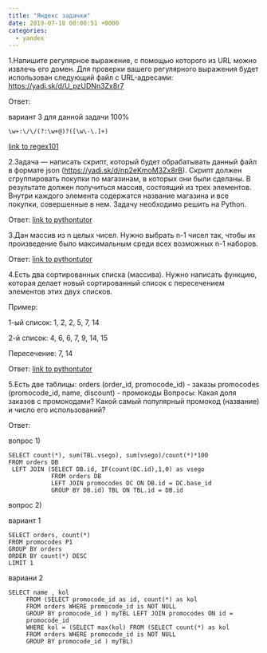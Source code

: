 ```yaml
---
title: "Яндекс задачки"
date: 2019-07-18 00:00:51 +0000
categories:
  - yandex
---
```


1.Напишите регулярное выражение, с помощью которого из URL можно извлечь его домен. Для проверки вашего регулярного выражения будет использован следующий файл с URL-адресами: https://yadi.sk/d/U_pzUDNn3Zx8r7

Ответ:


вариант  3 для данной задачи 100%
```
\w+:\/\/(?:\w+@)?([\w\-\.]+)
```

[link to regex101](https://regex101.com/r/ilUyp3/4)


2.Задача — написать скрипт, который будет обрабатывать данный файл в формате json (https://yadi.sk/d/np2eKmoM3Zx8rB). Скрипт должен сгруппировать покупки по магазинам, в которых они были сделаны. В результате должен получиться массив, состоящий из трех элементов. Внутри каждого элемента содержатся название магазина и все покупки, совершенные в нем. Задачу необходимо решить на Python.

Ответ:
[link to pythontutor](http://www.pythontutor.com/visualize.html#code=import%20json%0Afrom%20pprint%20import%20pprint%0Adata%3D%5B%20%7B%0A%22shop%22%20%3A%20%22%D0%AF%D0%BD%D0%B4%D0%B5%D0%BA%D1%81.%D0%95%D0%B4%D0%B0%22,%0A%22product%22%20%3A%20%22%D0%9C%D0%B0%D0%BD%D1%82%D1%8B%22%0A%7D,%20%7B%0A%22shop%22%20%3A%20%22%D0%AF%D0%BD%D0%B4%D0%B5%D0%BA%D1%81.%D0%95%D0%B4%D0%B0%22,%0A%22product%22%20%3A%20%22%D0%A1%D0%BC%D1%83%D0%B7%D0%B8%22%0A%7D,%20%7B%0A%22shop%22%20%3A%20%22%D0%AF%D0%BD%D0%B4%D0%B5%D0%BA%D1%81.%D0%95%D0%B4%D0%B0%22,%0A%22product%22%20%3A%20%22%D0%A1%D1%8B%D1%80%D0%BD%D1%8B%D0%B5%20%D0%BF%D0%B0%D0%BB%D0%BE%D1%87%D0%BA%D0%B8%22%0A%7D,%20%7B%0A%22shop%22%20%3A%20%22%D0%AF%D0%BD%D0%B4%D0%B5%D0%BA%D1%81.%D0%95%D0%B4%D0%B0%22,%0A%22product%22%20%3A%20%22%D0%A8%D0%B0%D1%88%D0%BB%D1%8B%D0%BA%22%0A%7D,%20%7B%0A%22shop%22%20%3A%20%22%D0%AF%D0%BD%D0%B4%D0%B5%D0%BA%D1%81.%D0%9C%D1%83%D0%B7%D0%B5%D0%B9%22,%0A%22product%22%20%3A%20%22%D0%A4%D1%83%D1%82%D0%B1%D0%BE%D0%BB%D0%BA%D0%B0%20%D0%BF%D1%80%D0%BE%D1%82%D0%B8%D1%80%D0%B0%D1%88%D0%BA%D0%B0%22%0A%7D,%20%7B%0A%22shop%22%20%3A%20%22%D0%AF%D0%BD%D0%B4%D0%B5%D0%BA%D1%81.%D0%9C%D0%B0%D1%80%D0%BA%D0%B5%D1%82%22,%0A%22product%22%20%3A%20%22%D0%AD%D0%BB%D0%B5%D0%BA%D1%82%D1%80%D0%BE%D0%B1%D1%80%D0%B8%D1%82%D0%B2%D0%B0%22%0A%7D,%20%7B%0A%22shop%22%20%3A%20%22%D0%AF%D0%BD%D0%B4%D0%B5%D0%BA%D1%81.%D0%95%D0%B4%D0%B0%22,%0A%22product%22%20%3A%20%22%D0%94%D0%B5%D1%82%D1%81%D0%BA%D0%BE%D0%B5%20%D0%BF%D1%8E%D1%80%D0%B5%22%0A%7D,%20%7B%0A%22shop%22%20%3A%20%22%D0%AF%D0%BD%D0%B4%D0%B5%D0%BA%D1%81.%D0%9C%D0%B0%D1%80%D0%BA%D0%B5%D1%82%22,%0A%22product%22%20%3A%20%22%D0%A1%D0%BC%D0%B0%D1%80%D1%82-%D0%A7%D0%B0%D1%81%D1%8B%22%0A%7D,%20%7B%0A%22shop%22%20%3A%20%22%D0%AF%D0%BD%D0%B4%D0%B5%D0%BA%D1%81.%D0%9C%D1%83%D0%B7%D0%B5%D0%B9%22,%0A%22product%22%20%3A%20%22%D0%9D%D0%B5%D0%B2%D0%B5%D1%81%D1%83%D0%BC%D0%BA%D0%B0%22%0A%7D,%20%7B%0A%22shop%22%20%3A%20%22%D0%AF%D0%BD%D0%B4%D0%B5%D0%BA%D1%81.%D0%9C%D1%83%D0%B7%D0%B5%D0%B9%22,%0A%22product%22%20%3A%20%22%D0%97%D0%BD%D0%B0%D1%87%D0%BE%D0%BA%20%D0%AF%D0%BD%D0%B4%D0%B5%D0%BA%D1%81%22%0A%7D,%20%7B%0A%22shop%22%20%3A%20%22%D0%AF%D0%BD%D0%B4%D0%B5%D0%BA%D1%81.%D0%95%D0%B4%D0%B0%22,%0A%22product%22%20%3A%20%22%D0%A5%D0%B8%D0%BD%D0%BA%D0%B0%D0%BB%D0%B8%22%0A%7D,%20%7B%0A%22shop%22%20%3A%20%22%D0%AF%D0%BD%D0%B4%D0%B5%D0%BA%D1%81.%D0%9C%D1%83%D0%B7%D0%B5%D0%B9%22,%0A%22product%22%20%3A%20%22%D0%AF%D0%BD%D0%B4%D0%B5%D0%BA%D1%81.%D0%A1%D1%82%D0%B0%D0%BD%D1%86%D0%B8%D1%8F%22%0A%7D,%20%7B%0A%22shop%22%20%3A%20%22%D0%AF%D0%BD%D0%B4%D0%B5%D0%BA%D1%81.%D0%9C%D0%B0%D1%80%D0%BA%D0%B5%D1%82%22,%0A%22product%22%20%3A%20%22%D0%9A%D0%BE%D0%BC%D0%BF%D1%8C%D1%8E%D1%82%D0%B5%D1%80%D0%BD%D0%B0%D1%8F%20%D0%BC%D1%8B%D1%88%D0%BA%D0%B0%22%0A%7D,%20%7B%0A%22shop%22%20%3A%20%22%D0%AF%D0%BD%D0%B4%D0%B5%D0%BA%D1%81.%D0%9C%D1%83%D0%B7%D0%B5%D0%B9%22,%0A%22product%22%20%3A%20%22%D0%A4%D1%83%D1%82%D0%B1%D0%BE%D0%BB%D0%BA%D0%B0%20NDA%22%0A%7D,%20%7B%0A%22shop%22%20%3A%20%22%D0%AF%D0%BD%D0%B4%D0%B5%D0%BA%D1%81.%D0%95%D0%B4%D0%B0%22,%0A%22product%22%20%3A%20%22%D0%9F%D0%B8%D1%86%D1%86%D0%B0%22%0A%7D,%20%7B%0A%22shop%22%20%3A%20%22%D0%AF%D0%BD%D0%B4%D0%B5%D0%BA%D1%81.%D0%9C%D1%83%D0%B7%D0%B5%D0%B9%22,%0A%22product%22%20%3A%20%22%D0%A7%D0%B0%D1%88%D0%BA%D0%B0%20%D0%9B%D0%B0%D0%B9%D0%BA%22%0A%7D,%20%7B%0A%22shop%22%20%3A%20%22%D0%AF%D0%BD%D0%B4%D0%B5%D0%BA%D1%81.%D0%9C%D0%B0%D1%80%D0%BA%D0%B5%D1%82%22,%0A%22product%22%20%3A%20%22%D0%A1%D0%BC%D0%B0%D1%80%D1%82%D1%84%D0%BE%D0%BD%22%0A%7D,%20%7B%0A%22shop%22%20%3A%20%22%D0%AF%D0%BD%D0%B4%D0%B5%D0%BA%D1%81.%D0%95%D0%B4%D0%B0%22,%0A%22product%22%20%3A%20%22%D0%A0%D0%BE%D0%BB%D0%BB%D1%8B%22%0A%7D,%20%7B%0A%22shop%22%20%3A%20%22%D0%AF%D0%BD%D0%B4%D0%B5%D0%BA%D1%81.%D0%9C%D0%B0%D1%80%D0%BA%D0%B5%D1%82%22,%0A%22product%22%20%3A%20%22%D0%9D%D0%BE%D1%83%D1%82%D0%B1%D1%83%D0%BA%22%0A%7D,%20%7B%0A%22shop%22%20%3A%20%22%D0%AF%D0%BD%D0%B4%D0%B5%D0%BA%D1%81.%D0%9C%D0%B0%D1%80%D0%BA%D0%B5%D1%82%22,%0A%22product%22%20%3A%20%22%D0%98%D0%B3%D1%80%D0%BE%D0%B2%D0%B0%D1%8F%20%D0%BF%D1%80%D0%B8%D1%81%D1%82%D0%B0%D0%B2%D0%BA%D0%B0%22%0A%7D,%20%7B%0A%22shop%22%20%3A%20%22%D0%AF%D0%BD%D0%B4%D0%B5%D0%BA%D1%81.%D0%9C%D0%B0%D1%80%D0%BA%D0%B5%D1%82%22,%0A%22product%22%20%3A%20%22%D0%9A%D0%BB%D0%B0%D0%B2%D0%B8%D0%B0%D1%82%D1%83%D1%80%D0%B0%22%0A%7D,%20%7B%0A%22shop%22%20%3A%20%22%D0%AF%D0%BD%D0%B4%D0%B5%D0%BA%D1%81.%D0%9C%D1%83%D0%B7%D0%B5%D0%B9%22,%0A%22product%22%20%3A%20%22%D0%9F%D1%80%D0%BE%D1%82%D0%B8%D1%80%D0%B0%D1%88%D0%BA%D0%B0%20%D0%B4%D0%BB%D1%8F%20%D1%8D%D0%BA%D1%80%D0%B0%D0%BD%D0%B0%22%0A%7D,%20%7B%0A%22shop%22%20%3A%20%22%D0%AF%D0%BD%D0%B4%D0%B5%D0%BA%D1%81.%D0%9C%D1%83%D0%B7%D0%B5%D0%B9%22,%0A%22product%22%20%3A%20%22%D0%AD%D0%BA%D0%BE-%D0%A0%D1%83%D1%87%D0%BA%D0%B0%22%0A%7D,%20%7B%0A%22shop%22%20%3A%20%22%D0%AF%D0%BD%D0%B4%D0%B5%D0%BA%D1%81.%D0%9C%D1%83%D0%B7%D0%B5%D0%B9%22,%0A%22product%22%20%3A%20%22%D0%A4%D1%83%D1%82%D0%B1%D0%BE%D0%BB%D0%BA%D0%B0%20-%20%D0%AF%20%D0%BD%D0%B5%20%D0%B2%D0%B0%D1%88%D0%B0%20%D1%86%D0%B5%D0%BB%D0%B5%D0%B2%D0%B0%D1%8F%20%D0%B0%D1%83%D0%B4%D0%B8%D1%82%D0%BE%D1%80%D0%B8%D1%8F%22%0A%7D,%20%7B%0A%22shop%22%20%3A%20%22%D0%AF%D0%BD%D0%B4%D0%B5%D0%BA%D1%81.%D0%95%D0%B4%D0%B0%22,%0A%22product%22%20%3A%20%22%D0%A1%D1%83%D1%88%D0%B8%22%0A%7D,%20%7B%0A%22shop%22%20%3A%20%22%D0%AF%D0%BD%D0%B4%D0%B5%D0%BA%D1%81.%D0%9C%D0%B0%D1%80%D0%BA%D0%B5%D1%82%22,%0A%22product%22%20%3A%20%22%D0%9F%D1%8B%D0%BB%D0%B5%D1%81%D0%BE%D1%81%22%0A%7D,%20%7B%0A%22shop%22%20%3A%20%22%D0%AF%D0%BD%D0%B4%D0%B5%D0%BA%D1%81.%D0%9C%D1%83%D0%B7%D0%B5%D0%B9%22,%0A%22product%22%20%3A%20%22%D0%A4%D0%BE%D0%BD%D0%B0%D1%80%D1%8C%20%D0%AF%D0%BD%D0%B4%D0%B5%D0%BA%D1%81%22%0A%7D,%20%7B%0A%22shop%22%20%3A%20%22%D0%AF%D0%BD%D0%B4%D0%B5%D0%BA%D1%81.%D0%9C%D0%B0%D1%80%D0%BA%D0%B5%D1%82%22,%0A%22product%22%20%3A%20%22%D0%A2%D0%B5%D0%BB%D0%B5%D0%B2%D0%B8%D0%B7%D0%BE%D1%80%22%0A%7D,%20%7B%0A%22shop%22%20%3A%20%22%D0%AF%D0%BD%D0%B4%D0%B5%D0%BA%D1%81.%D0%9C%D0%B0%D1%80%D0%BA%D0%B5%D1%82%22,%0A%22product%22%20%3A%20%22%D0%9F%D0%BB%D0%B0%D0%BD%D1%88%D0%B5%D1%82%22%0A%7D,%20%7B%0A%22shop%22%20%3A%20%22%D0%AF%D0%BD%D0%B4%D0%B5%D0%BA%D1%81.%D0%95%D0%B4%D0%B0%22,%0A%22product%22%20%3A%20%22%D0%A2%D0%B8%D1%80%D0%B0%D0%BC%D0%B8%D1%81%D1%83%22%0A%7D%20%5D%0Ad_shops%3D%7B%7D%0Afor%20i%20in%20data%3A%0A%20if%20len%28d_shops%29%20%3C%201%3A%0A%20%20d_shops%5Bi%5B'shop'%5D%5D%3D%5Bi%5B'product'%5D%5D%0A%20else%3A%0A%20%20if%20i%5B'shop'%5D%20in%20d_shops.keys%28%29%3A%0A%20%20%20d_shops%5Bi%5B'shop'%5D%5D.append%28i%5B'product'%5D%29%0A%20%20else%3A%0A%20%20%20d_shops%5Bi%5B'shop'%5D%5D%3D%5Bi%5B'product'%5D%5D%0Apprint%20%28d_shops%29&cumulative=false&curInstr=184&heapPrimitives=nevernest&mode=display&origin=opt-frontend.js&py=py3anaconda&rawInputLstJSON=%5B%5D&textReferences=false)

3.Дан массив из n целых чисел. Нужно выбрать n-1 чисел так, чтобы их произведение было максимальным среди всех возможных n-1 наборов.

Ответ: [link to pythontutor](http://pythontutor.com/visualize.html#code=from%20functools%20import%20reduce%0Anumber%3D%5B5,%205,%20-3,%205,%205,%201%5D%0Acount_otric%3D0%0Acount_poloz%3D0%0Amin_polozit%3D0%0Aspis_poloz%3D%5B%5D%0Aspis_otriz%3D%5B%5D%0Aif%20%200%20in%20number%3A%0A%20%20%20%20number.remove%280%29%0A%20%20%20%20multipl%3Dreduce%28lambda%20x,y%3A%20x%20*%20y,%20number,1%20%29%0A%20%20%20%20if%20%20multipl%20%3E%200%20%3A%0A%20%20%20%20%20%20%20%20print%20%28%22%D0%BE%D1%82%D0%B2%D0%B5%D1%82%3A%7B%7D%20%D0%BD%D0%B0%D0%B1%D0%BE%D1%80%3A%7B%7D%22.format%28multipl,number%29%29%0A%20%20%20%20else%3A%0A%20%20%20%20%20%20%20%20print%20%28%22%D0%BE%D1%82%D0%B2%D0%B5%D1%82%3A%200%20%D0%BD%D0%B0%D0%B1%D0%BE%D1%80%3A%20%D0%BB%D1%8E%D0%B1%D0%B0%D1%8F%20%D0%BA%D0%BE%D0%BC%D0%B1%D0%B8%D0%BD%D0%B0%D1%86%D0%B8%D1%8F%20%D1%81%200%22%29%20%20%20%20%0Aelse%3A%0A%20for%20i%20in%20number%3A%0A%20%20%20%20%20%20if%20i%20%3C%200%3A%0A%20%20%20%20%20%20%20count_otric%2B%3D1%0A%20%20%20%20%20%20else%3A%20%0A%20%20%20%20%20%20%20count_poloz%2B%3D1%0A%0A%20if%20count_poloz%20%3D%3D%200%3A%0A%20%20%20%20%20%20if%20%28count_otric%20%20%25%202%29%20%3D%3D%200%3A%0A%20%20%20%20%20%20%23%D0%BD%D1%83%D0%B6%D0%BD%D0%BE%20%D0%B2%D1%8B%D1%8F%D1%81%D0%BD%D0%B8%D1%82%D1%8C%20%D0%BA%D0%BE%D0%BB.%20%D1%87%D0%B5%D1%82%D0%BD%D0%BE%D0%B5%20%D0%B8%D0%BB%D0%B8%20%D0%BD%D0%B5%20%D1%87%D0%B5%D1%82%D0%BD%D0%BE%D0%B5%20%D0%BE%D1%82%D1%80%D0%B8%D1%86%20%D1%87%D0%B8%D1%81%D0%B5%D0%BB%0A%20%20%20%20%20%20%20%20min_modul%3Dmin%28number%29%0A%20%20%20%20%20%20%20%20print%20%28%22%D1%83%D0%B4%D0%B0%D0%BB%D1%8F%D0%B5%D0%BC%20%D0%BC%D0%B0%D1%85.%20%D0%BF%D0%BE%20%20%D0%BC%D0%BE%D0%B4%D1%83%D0%BB%D1%8E%3A%20%7B%7D%22.format%28min_modul%29%29%0A%20%20%20%20%20%20%20%20number.remove%28min_modul%29%0A%20%20%20%20%20%20%20%20%23%D0%BA%D0%BE%D0%B3%D0%B4%D0%B0%20'%2B'%20%D0%BD%D0%B5%D1%82,%D0%BE%D1%82%D0%B2%D0%B5%D1%82%20'-'%20%D0%BD%D0%B5%D1%87%D0%B5%D1%82%D0%BD%D0%BE%D0%B5%0A%20%20%20%20%20%20%20%20print%20%28%22%D0%BE%D1%82%D0%B2%D0%B5%D1%82%3A%7B%7D%20%D0%BD%D0%B0%D0%B1%D0%BE%D1%80%20%D0%B2%D1%81%D0%B5%20%D0%BE%D1%82%D1%80%D0%B8%D1%86%3A%7B%7D%20%22.format%28reduce%28lambda%20x,y%3A%20x%20*%20y,%20number,1%20%29,number%29%29%20%0A%20%20%20%20%20%20else%3A%20%0A%20%20%20%20%20%20%20%20max_modul%3Dmax%28number%29%0A%20%20%20%20%20%20%20%20print%20%28%22%D1%83%D0%B4%D0%B0%D0%BB%D1%8F%D0%B5%D0%BC%20%D0%BC%D0%B8%D0%BD.%20%D0%BF%D0%BE%20%20%D0%BC%D0%BE%D0%B4%D1%83%D0%BB%D1%8E%3A%20%7B%7D%22.format%28max_modul%29%29%0A%20%20%20%20%20%20%20%20number.remove%28max_modul%29%0A%20%20%20%20%20%20%20%20%23%D0%BA%D0%BE%D0%B3%D0%B4%D0%B0%20'%2B'%20%D0%BD%D0%B5%D1%82,%D0%BE%D1%82%D0%B2%D0%B5%D1%82%20'-'%20%D0%BD%D0%B5%D1%87%D0%B5%D1%82%D0%BD%D0%BE%D0%B5%0A%20%20%20%20%20%20%20%20print%20%28%22%D0%BE%D1%82%D0%B2%D0%B5%D1%82%20%3A%20%7B%7D%20%D0%BD%D0%B0%D0%B1%D0%BE%D1%80%20%D0%B2%D1%81%D0%B5%20%D0%BE%D1%82%D1%80%D0%B8%D1%86%3A%20%7B%7D%20%22.format%28reduce%28lambda%20x,y%3A%20x%20*%20y,%20number,1%20%29,number%29%29%20%20%20%20%20%20%20%0A%20%0A%20elif%20%28count_otric%20%20%25%202%29%20%3D%3D%200%3A%0A%20%20%20%20%20%20%23%20%20%D1%87%D0%B5%D1%82%D0%BD%D0%BE%D0%B5%0A%20%20%20%20%20%20%23%D1%82%D0%BE%D0%B3%D0%B4%D0%B0%20%D0%B8%D1%81%D0%BA%D0%BB%D1%8E%D1%87%D0%B0%D0%B5%D0%BC%20%D0%BD%D0%B0%D0%B8%D0%BC%D0%B5%D0%BD%D1%8C%D1%88%D0%B5%D0%B5%20%D0%BF%D0%BE%D0%BB%D0%BE%D0%B6%D0%B8%D1%82%D0%B5%D0%BB%D1%8C%D0%BD%D0%BE%D0%B5%0A%20%20%20%20%20%20spis_poloz%20%3D%20%5Bi%20for%20i%20in%20number%20if%20i%20%3E%200%20%5D%0A%20%20%20%20%20%20print%20%28%22%D1%83%D0%B4%D0%B0%D0%BB%D1%8F%D0%B5%D0%BC%20%D0%BC%D0%B8%D0%BD.%D0%BF%D0%BE%D0%BB%D0%BE%D0%B6%3A%7B%7D%22.format%28min_polozit%29%29%0A%20%20%20%20%20%20number.remove%28min%28spis_poloz%29%29%0A%20%20%20%20%20%20%23%D0%BF%D0%B5%D1%80%D0%B5%D0%BC%D0%BD%D0%BE%D0%B6%D0%B8%D1%82%D1%8C%20%D1%8D%D0%BB%D0%B5%D0%BC%D0%B5%D0%BD%D1%82%D1%8B%20%D1%81%D0%BF%D0%B8%D1%81%D0%BA%D0%B0%0A%20%20%20%20%20%20%23%D0%BE%D1%82%D0%B2%D0%B5%D1%82%28%20%D0%BE%D1%82%D1%80%D0%B8%D1%86.%20%D1%87%D0%B5%D1%82%D0%BD%D0%BE%D0%B5%29%0A%20%20%20%20%20%20print%20%28%22%D0%BE%D1%82%D0%B2%D0%B5%D1%82%3A%7B%7D%20%D0%BD%D0%B0%D0%B1%D0%BE%D1%80%3A%7B%7D%22.format%28reduce%28lambda%20x,y%3A%20x%20*%20y,%20number,1%20%29,number%29%29%0A%20else%3A%0A%20%20%20%20%20%20%23%D0%BD%D0%B5%D1%87%D0%B5%D1%82%D0%BD%D0%BE%D0%B5%20%20%D0%B8%D0%BB%D0%B8%20%D0%B2%D1%81%D0%B5%20%D0%BF%D0%BE%D0%BB%D0%BE%D0%B6%D0%B8%D1%82%D0%B5%D0%BB%D1%8C%D0%BD%D1%8B%D0%B5%20%20%20%20%20%20%0A%20%20%20%20%20%20%23%D1%82%D0%BE%D0%B3%D0%B4%D0%B0%20%D0%B8%D1%81%D0%BA%D0%BB%D1%8E%D1%87%D0%B0%D0%B5%D0%BC%20%D0%BD%D0%B0%D0%B8%D0%BC%D0%B5%D0%BD%D1%8C%D1%88%D0%B5%D0%B5%20%D0%BF%D0%BE%20%D0%BC%D0%BE%D0%B4%D1%83%D0%BB%D1%8E%20%D0%BE%D1%82%D1%80%D0%B8%D1%86%D0%B0%D1%82%D0%B5%D0%BB%D1%8C%D0%BD%D0%BE%D0%B5%0A%20%20%20%20%20%20spis_otriz%3D%20%5Bi%20for%20i%20in%20number%20if%20i%20%3C%200%20%5D%20%20%20%20%20%20%20%20%20%20%20%0A%20%20%20%20%20%20min_modul%3Dmax%28spis_otriz%29%0A%20%20%20%20%20%20print%20%28%22%D1%83%D0%B4%D0%B0%D0%BB%D1%8F%D0%B5%D0%BC%20%D0%BC%D0%B8%D0%BD.%20%D0%BF%D0%BE%20%20%D0%BC%D0%BE%D0%B4%D1%83%D0%BB%D1%8E%3A%7B%7D%22.format%28min_modul%29%29%0A%20%20%20%20%20%20number.remove%28min_modul%29%0A%20%20%20%20%20%20%23%D0%BE%D1%82%D0%B2%D0%B5%D1%82%20%D0%BE%D1%82%D1%80%D0%B8%D1%86%20%D0%BD%D0%B5%D1%87%D0%B5%D1%82%D0%BD%D0%BE%D0%B5%28%D0%B8%D0%BB%D0%B8%20%D0%B2%D1%81%D0%B5%20%D0%BF%D0%BE%D0%BB%D0%BE%D0%B6%29%0A%20%20%20%20%20%20print%20%28%22%D0%BE%D1%82%D0%B2%D0%B5%D1%82%20%3A%7B%7D%20%D0%BD%D0%B0%D0%B1%D0%BE%D1%80%3A%7B%7D%20%22.format%28reduce%28lambda%20x,y%3A%20x%20*%20y,%20number,1%20%29,number%29%29%0A%0A&cumulative=false&curInstr=0&heapPrimitives=nevernest&mode=display&origin=opt-frontend.js&py=3&rawInputLstJSON=%5B%5D&textReferences=false)


4.Есть два сортированных списка (массива). Нужно написать функцию, которая делает новый сортированный список с пересечением элементов этих двух списков.

Пример:

1-ый список: 1, 2, 2, 5, 7, 14

2-й список: 4, 6, 6, 7, 9, 14, 15

Пересечение: 7, 14

Ответ:
[link to pythontutor](http://pythontutor.com/visualize.html#code=def%20math%28n1,n2%29%3A%0A%20result%3D%5B%5D%0A%20for%20a%20in%20n1%3A%0A%20%20%20if%20a%20in%20result%3A%0A%20%20%20%20%20%20continue%0A%20%20%20for%20b%20in%20n2%3A%0A%20%20%20%20%20%20if%20a%20%3D%3Db%20%3A%0A%20%20%20%20%20%20%20result.append%28a%29%0A%20%20%20%20%20%20%20break%0A%20return%20result%0A%0An1%3D%5B1,2,2,5,7,14%5D%0An2%3D%5B4,6,6,7,9,14,15%5D%0Aprint%20%28math%28n1,n2%29%29&cumulative=false&heapPrimitives=nevernest&mode=edit&origin=opt-frontend.js&py=3&rawInputLstJSON=%5B%5D&textReferences=false)


5.Есть две таблицы:
orders (order_id, promocode_id) - заказы
promocodes (promocode_id, name, discount) - промокоды
Вопросы:
Какая доля заказов с промокодами?
Какой самый популярный промокод (название) и число его использований?

Ответ:

вопрос 1) 
```
SELECT count(*), sum(TBL.vsego), sum(vsego)/count(*)*100
FROM orders DB
 LEFT JOIN (SELECT DB.id, IF(count(DC.id),1,0) as vsego
            FROM orders DB
            LEFT JOIN promocodes DC ON DB.id = DC.base_id
            GROUP BY DB.id) TBL ON TBL.id = DB.id
```

вопрос 2) 

вариант 1 
```
SELECT orders, count(*)
FROM promocodes P1
GROUP BY orders
ORDER BY count(*) DESC
LIMIT 1
```
вариани 2
```
SELECT name , kol
     FROM (SELECT promocode_id as id, count(*) as kol
     FROM orders WHERE promocode_id is NOT NULL
     GROUP BY promocode_id ) myTBL LEFT JOIN promocodes ON id =                   
     promocode_id
     WHERE kol = (SELECT max(kol) FROM (SELECT count(*) as kol
     FROM orders WHERE promocode_id is NOT NULL
     GROUP BY promocode_id ) myTBL)

```
